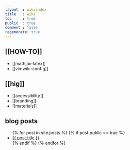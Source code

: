 ```yaml
---
layout  : wikiindex
title   : wiki
toc     : true
public  : true
comment : false
regenerate: true
---
```


## [[HOW-TO]]

* [[mathjax-latex]]
* [[vimwiki-config]]


## [[hig]]

* [[accessibility]]
* [[branding]]
* [[materials]]


## blog posts
<div>
    <ul>
{% for post in site.posts %}
    {% if post.public == true %}
        <li>
            <a class="post-link" href="{{ post.url | prepend: site.baseurl }}">
                {{ post.title }}
            </a>
        </li>
    {% endif %}
{% endfor %}
    </ul>
</div>

